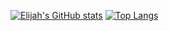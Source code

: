 [![Elijah's GitHub stats](https://github-readme-stats.vercel.app/api?username=kx0101&show_icons=true&theme=dark)](https://github.com/anuraghazra/github-readme-stats)
[![Top Langs](https://github-readme-stats.vercel.app/api/top-langs/?username=kx0101)](https://github.com/anuraghazra/github-readme-stats)
